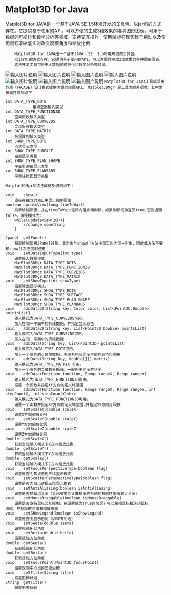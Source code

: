 # Matplot3D for Java
Matplot3D for JAVA是一个基于JAVA  SE  1.5环境开发的工具包。以jar包的方式存在。它提供易于使用的API，可以方便的生成3维效果的各种图形图表。可用于数据的可视化和数学分析等领域。支持交互操作，使用鼠标在现实趋于拖动以及使用鼠标滚轮能实时改变观察角度和缩放比例

        Matplot3D for JAVA是一个基于JAVA  SE  1.5环境开发的工具包。
        以jar包的方式存在。它提供易于使用的API，可以方便的生成3维效果的各种图形图表。
        这种开发工具可用于大数据的可视化和数学分析等领域。
![输入图片说明](https://gitee.com/uploads/images/2017/1204/204114_3c2c6022_1658632.png )
![输入图片说明](http://github.com/tanling8334/Matplot3D-for-Java/raw/master/pic/1.png)
![输入图片说明](http://github.com/tanling8334/Matplot3D-for-Java/raw/master/pic/2.png)
![输入图片说明](http://github.com/tanling8334/Matplot3D-for-Java/raw/master/pic/3.png)
![输入图片说明](http://github.com/tanling8334/Matplot3D-for-Java/raw/master/pic/4.png)
![输入图片说明](http://github.com/tanling8334/Matplot3D-for-Java/raw/master/pic/5.png)
![输入图片说明](http://github.com/tanling8334/Matplot3D-for-Java/raw/master/pic/mov.gif)
`Matplot3D for JAVA工具库采用外观（FACADE）设计模式提供方便的绘图API。`
`Matplot3DMgr 是工具库的外观类。其中常量属性成员如下`

    int	DATA_TYPE_DOTS
	            散点数据输入类型
    int	DATA_TYPE_FUNCTION3D
	    空间函数输入类型
    int	DATA_TYPE_CURVE2DS
	    二维折线输入类型
    int	DATA_TYPE_MATRIX 
	    数据阵列输入类型
    int	SHOW_TYPE_DOTS 
	    点状显示类型
    int	SHOW_TYPE_SURFACE
	    曲面显示类型
    int	SHOW_TYPE_PLAN_SHAPE
	    平面多边形显示类型
    int	SHOW_TYPE_PLANBARS
	    平面柱状图显示类型
    
`Matplot3DMgr的方法成员及说明如下：`

    void	show()
	    直接在独立的窗口中显示绘制图像
    boolean	updateView(long timeToWait) 
	    刷新绘制面板，并在timeToWait毫秒内阻止再刷新。如果刷新成功返回true,否则返回false。编程模式为:
        while(updateView(20)){
            //change something
        }

    Jpanel	getPanel()
	    获取绘制面板JPanel对象。此对象与show()方法中现实的为同一对象，因此此方法不要和show()方法同时使用
    void	setDataInputType(int type)
	    设置输入数据模式。
        MatPlot3DMgr.DATA_TYPE_DOTS
        MatPlot3DMgr.DATA_TYPE_FUNCTION3D
        MatPlot3DMgr.DATA_TYPE_CURVE2DS
        MatPlot3DMgr.DATA_TYPE_MATRIX 
    void 	setShowType(int showType) 
	    设置输出显示模式。
        MatPlot3DMgr.SHOW_TYPE_DOTS 
        MatPlot3DMgr.SHOW_TYPE_SURFACE
        MatPlot3DMgr.SHOW_TYPE_PLAN_SHAPE
        MatPlot3DMgr.SHOW_TYPE_PLANBARS
    void 	addData2D(String key, Color color, List<Point2D.Double> pointsList)
	    输入模式为DATA_TYPE_CURVE2DS可用。
        加入在同一平面中的折线数据，并指定显示颜色
    void 	addData2D(String key, List<Point2D.Double> pointsList)
	    输入模式为DATA_TYPE_CURVE2DS可用。
        加入在同一平面中的折线数据
    void	addData(String key, List<Point3D> pointsList)
	    输入模式为DATA_TYPE_DOTS可用。
        加入一个系列的点位置数据。不同系列会显示不同的颜色和图形
    void 	addData(String key, double[][] matrix)
	    输入模式为DATA_TYPE_MATRIX 可用。
        加入一个系列的二维数量矩阵。一般用于显示柱状图
    void 	addData(Function function, Range rangeX, Range rangeY)
	    输入模式为DATA_TYPE_FUNCTION3D可用。
        设置一个函数并指定XY方向的定义域范围
    void 	addData(Function function, Range rangeX, Range rangeY, int stepCountX, int stepCountY)<br>
	    输入模式为DATA_TYPE_FUNCTION3D可用。
        设置一个函数并指定XY方向的定义域范围,并指定XY方向分段数
    void	setScaleX(double scaleX)
	    设置X方向缩放比例
    void	setScaleY(double scaleY)
	    设置Y方向缩放比例
    void	setScaleZ(double scaleZ)
	    设置Z方向缩放比例
    double	getScaleX()
	    获取当前输入模式下X方向缩放比例
    double	getScaleY()
	    获取当前输入模式下Y方向缩放比例
    double	getScaleZ()
	    获取当前输入模式下Z方向缩放比例
    void	setFocusPerspectiveType(boolean flag)
	    设置是否为焦点透视三维显示模式
    void	setScatterPerspectiveType(boolean flag)
	    设置是否为散点透视三维显示模式
    void	setAntiAliasing(boolean isAntiAliasing)
	    设置是否抗锯齿显示（显示效果与计算机操作系统和机器性能有较大关系）
    void	setMouseDraggable(boolean isMouseDraggable)
	    设置是否支持鼠标交互控制。在设置值为true的情况下可以拖拽鼠标和滚动鼠标          滚轮，控制观察角度和缩放画面
    void 	setShowLegend(boolean isShowLegend)
	    设置是否支显示图例（如果有的话）
    void	setSeeta(double seeta)
	    设置视线俯仰角度
    void	setBeita(double beita)
	    设置视线方位角度
    double	getSeeta()
	    获取视线俯仰角度
    double	getBeita()
	    获取视线方位角度
    void	setFocusPoint(Point3D focusPoint)
	    设置观测中心点的三维坐标
    void	setTitle(String title) 
	    设置图标标题
    String 	getTitle()
	    获取图表标题


